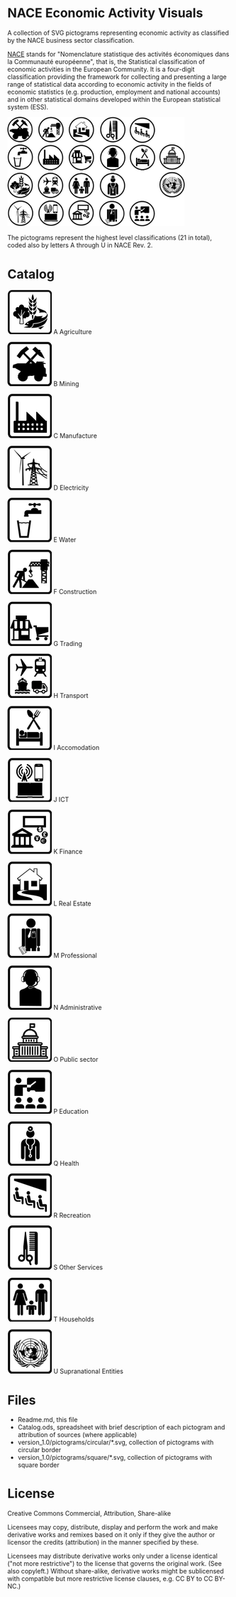 # NACE Economic Activity Visuals

A collection of SVG pictograms representing economic activity as classified by the NACE business sector classification. 

[NACE](http://ec.europa.eu/eurostat/statistics-explained/index.php/Glossary:Statistical_classification_of_economic_activities_in_the_European_Community_(NACE)) stands for "Nomenclature statistique des activités économiques dans la Communauté européenne", that is, the Statistical classification of economic activities in the European Community. It is a four-digit classification providing the framework for collecting and presenting a large range of statistical data according to economic activity in the fields of economic statistics (e.g. production, employment and national accounts) and in other statistical domains developed within the European statistical system (ESS). 

<img src="Example.png" alt="Example Usage" style="width:400px;"/>

The pictograms represent the highest level classifications (21 in total), coded also by letters A through U in NACE Rev. 2.

# Catalog

![A_Agriculture](version_1.0/pictograms/square/A_Agriculture.svg) A Agriculture

![B_Mining](version_1.0/pictograms/square/B_Mining.svg) B Mining

![C_Manufacture](version_1.0/pictograms/square/C_Manufacture.svg) C Manufacture

![D_Electricity](version_1.0/pictograms/square/D_Electricity.svg) D Electricity

![E_Water](version_1.0/pictograms/square/E_Water.svg) E Water

![F_Construction](version_1.0/pictograms/square/F_Construction.svg) F Construction

![G_Trading](version_1.0/pictograms/square/G_Trading.svg) G Trading

![H Transport](version_1.0/pictograms/square/H_Transport.svg) H Transport

![I_Accomodation](version_1.0/pictograms/square/I_Accomodation.svg) I Accomodation

![J_ICT](version_1.0/pictograms/square/J_ICT.svg) J ICT

![K_Finance](version_1.0/pictograms/square/K_Finance.svg) K Finance

![L_RealEstate](version_1.0/pictograms/square/L_RealEstate.svg) L Real Estate

![M_Professional](version_1.0/pictograms/square/M_Professional.svg) M Professional

![N_Administrative](version_1.0/pictograms/square/N_Administrative.svg) N Administrative

![O_PublicSector](version_1.0/pictograms/square/O_PublicSector.svg) O Public sector

![P_Education](version_1.0/pictograms/square/P_Education.svg) P Education

![Q_Health](version_1.0/pictograms/square/Q_Health.svg) Q Health

![R_Recreation](version_1.0/pictograms/square/R_Recreation.svg) R Recreation

![S_OtherServices](version_1.0/pictograms/square/S_OtherServices.svg) S Other Services

![T_Households](version_1.0/pictograms/square/T_Households.svg) T Households

![U_NGO](version_1.0/pictograms/square/U_NGO.svg) U Supranational Entities


# Files

* Readme.md, this file
* Catalog.ods, spreadsheet with brief description of each pictogram and attribution of sources (where applicable)
* version_1.0/pictograms/circular/*.svg, collection of pictograms with circular border
* version_1.0/pictograms/square/*.svg, collection of pictograms with square border


# License
Creative Commons Commercial, Attribution, Share-alike

Licensees may copy, distribute, display and perform the work and make derivative works and remixes based on it only if they give the author or licensor the credits (attribution) in the manner specified by these. 

Licensees may distribute derivative works only under a license identical ("not more restrictive") to the license that governs the original work. (See also copyleft.) Without share-alike, derivative works might be sublicensed with compatible but more restrictive license clauses, e.g. CC BY to CC BY-NC.) 
